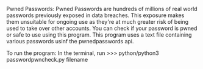 Pwned Passwords:
    Pwned Passwords are hundreds of millions of real world passwords previously exposed in data breaches. 
    This exposure makes them unsuitable for ongoing use as they're at much greater risk of being used to take over other accounts. 
    You can check if your password is pwned or safe to use using this program.
    This program uses a text file containing various passwords usinf the pwnedpasswords api.


To run the program:
    In the terminal, run >>> python/python3 passwordpwncheck.py filename
